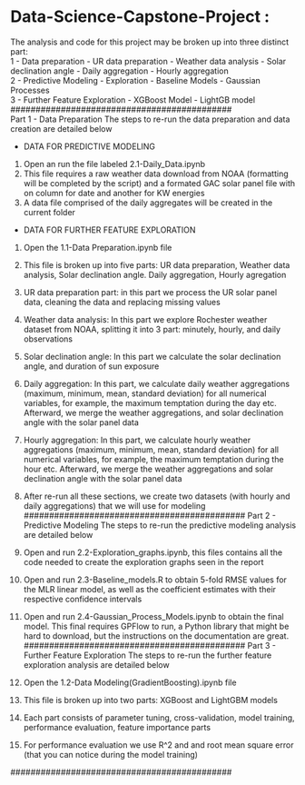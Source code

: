 # Data-Science-Capstone-Project : 


The analysis and code for this project may be broken up into three distinct part:
<br/>
1 - Data preparation
	- UR data preparation
	- Weather data analysis
	- Solar declination angle
	- Daily aggregation
	- Hourly aggregation
<br/>
2 - Predictive Modeling
	- Exploration
	- Baseline Models
	- Gaussian Processes
<br/>
3 - Further Feature Exploration
	- XGBoost Model
	- LightGB model
############################################
<br/>
Part 1 - Data Preparation
The steps to re-run the data preparation and data creation are detailed below

- DATA FOR PREDICTIVE MODELING
1) Open an run the file labeled 2.1-Daily_Data.ipynb
2) This file requires a raw weather data download from NOAA (formatting will be completed by the script) and a formated GAC solar panel file with on column for date and another for KW energies 
3) A data file comprised of the daily aggregates will be created in the current folder

- DATA FOR FURTHER FEATURE EXPLORATION
1) Open the 1.1-Data Preparation.ipynb file
2) This file is broken up into five parts: UR data preparation, Weather data analysis, Solar declination angle. Daily aggregation, Hourly agregation
3) UR data preparation part: in this part we process the UR solar panel data, cleaning the data and replacing missing values
4) Weather data analysis: In this part we explore Rochester weather dataset from NOAA, splitting it into 3 part: minutely, hourly, and daily observations 
5) Solar declination angle: In this part we calculate the solar declination angle, and duration of sun exposure 
6) Daily aggregation: In this part, we calculate daily weather aggregations (maximum, minimum, mean, standard deviation) for all numerical variables, for example, the maximum temptation during the day etc. Afterward, we merge the weather aggregations, and solar declination angle with the solar panel data
7) Hourly aggregation: In this part, we calculate hourly weather aggregations (maximum, minimum, mean, standard deviation) for all numerical variables, for example, the maximum temptation during the hour etc. Afterward, we merge the weather aggregations and solar declination angle with the solar panel data
8) After re-run all these sections, we create two datasets (with hourly and daily aggregations) that we will use for modeling
############################################
Part 2 - Predictive Modeling
The steps to re-run the predictive modeling analysis are detailed below

1) Open and run 2.2-Exploration_graphs.ipynb, this files contains all the code needed to create the exploration graphs seen in the report
2) Open and run 2.3-Baseline_models.R to obtain 5-fold RMSE values for the MLR linear model, as well as the coefficient estimates with their respective confidence intervals
3) Open and run 2.4-Gaussian_Process_Models.ipynb to obtain the final model. This final requires GPFlow to run, a Python library that might be hard to download, but the instructions on the documentation are great.
############################################
Part 3 - Further Feature Exploration
The steps to re-run the further feature exploration analysis are detailed below

1) Open the 1.2-Data Modeling(GradientBoosting).ipynb file
2) This file is broken up into two parts: XGBoost and LightGBM models
3) Each part consists of parameter tuning, cross-validation, model training, performance evaluation, feature importance parts
4) For performance evaluation we use R^2 and and root mean square error (that you can notice during the model training)

############################################
